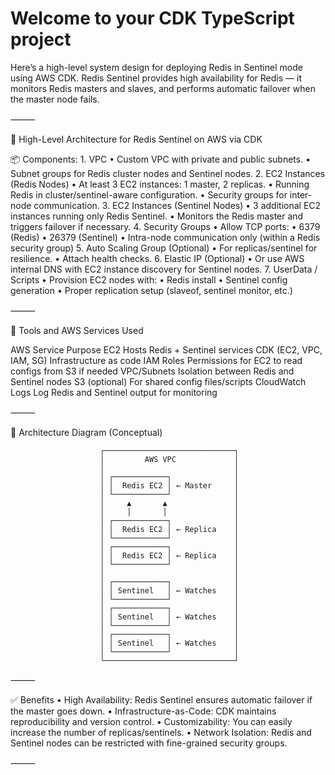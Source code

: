 # Welcome to your CDK TypeScript project


Here’s a high-level system design for deploying Redis in Sentinel mode using AWS CDK. Redis Sentinel provides high availability for Redis — it monitors Redis masters and slaves, and performs automatic failover when the master node fails.

⸻

🧱 High-Level Architecture for Redis Sentinel on AWS via CDK

📦 Components:
	1.	VPC
	•	Custom VPC with private and public subnets.
	•	Subnet groups for Redis cluster nodes and Sentinel nodes.
	2.	EC2 Instances (Redis Nodes)
	•	At least 3 EC2 instances: 1 master, 2 replicas.
	•	Running Redis in cluster/sentinel-aware configuration.
	•	Security groups for inter-node communication.
	3.	EC2 Instances (Sentinel Nodes)
	•	3 additional EC2 instances running only Redis Sentinel.
	•	Monitors the Redis master and triggers failover if necessary.
	4.	Security Groups
	•	Allow TCP ports:
	•	6379 (Redis)
	•	26379 (Sentinel)
	•	Intra-node communication only (within a Redis security group)
	5.	Auto Scaling Group (Optional)
	•	For replicas/sentinel for resilience.
	•	Attach health checks.
	6.	Elastic IP (Optional)
	•	Or use AWS internal DNS with EC2 instance discovery for Sentinel nodes.
	7.	UserData / Scripts
	•	Provision EC2 nodes with:
	•	Redis install
	•	Sentinel config generation
	•	Proper replication setup (slaveof, sentinel monitor, etc.)

⸻

🧰 Tools and AWS Services Used

AWS Service	Purpose
EC2	Hosts Redis + Sentinel services
CDK (EC2, VPC, IAM, SG)	Infrastructure as code
IAM Roles	Permissions for EC2 to read configs from S3 if needed
VPC/Subnets	Isolation between Redis and Sentinel nodes
S3 (optional)	For shared config files/scripts
CloudWatch Logs	Log Redis and Sentinel output for monitoring


⸻

📐 Architecture Diagram (Conceptual)

                        ┌─────────────────────────────┐
                        │         AWS VPC             │
                        │                             │
                        │ ┌────────────┐              │
                        │ │  Redis EC2 │ ← Master     │
                        │ └────────────┘              │
                        │     ▲       ▲               │
                        │     │       │               │
                        │ ┌────────────┐              │
                        │ │  Redis EC2 │ ← Replica    │
                        │ └────────────┘              │
                        │ ┌────────────┐              │
                        │ │  Redis EC2 │ ← Replica    │
                        │ └────────────┘              │
                        │                             │
                        │ ┌────────────┐              │
                        │ │ Sentinel   │ ← Watches    │
                        │ └────────────┘              │
                        │ ┌────────────┐              │
                        │ │ Sentinel   │ ← Watches    │
                        │ └────────────┘              │
                        │ ┌────────────┐              │
                        │ │ Sentinel   │ ← Watches    │
                        │ └────────────┘              │
                        └─────────────────────────────┘


⸻

✅ Benefits
	•	High Availability: Redis Sentinel ensures automatic failover if the master goes down.
	•	Infrastructure-as-Code: CDK maintains reproducibility and version control.
	•	Customizability: You can easily increase the number of replicas/sentinels.
	•	Network Isolation: Redis and Sentinel nodes can be restricted with fine-grained security groups.

⸻
